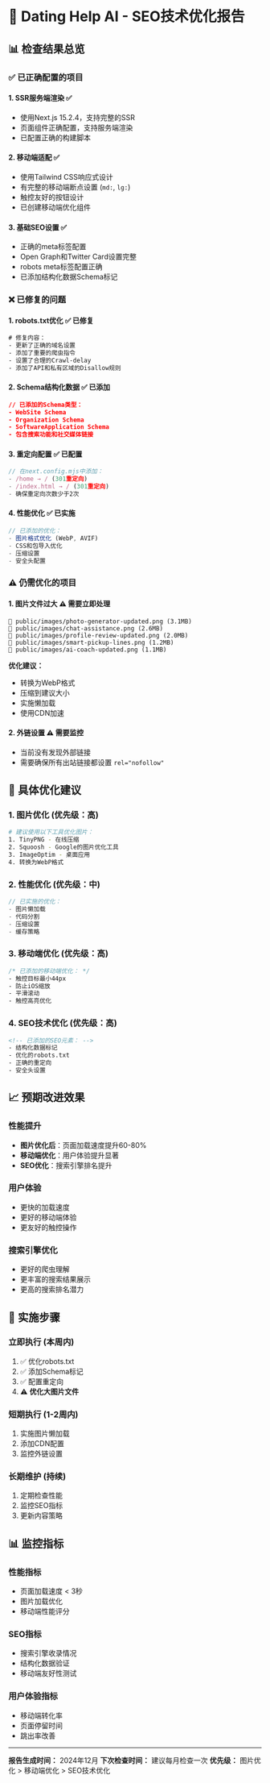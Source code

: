 # 🚀 Dating Help AI - SEO技术优化报告

## 📊 检查结果总览

### ✅ 已正确配置的项目

#### 1. **SSR服务端渲染** ✅
- 使用Next.js 15.2.4，支持完整的SSR
- 页面组件正确配置，支持服务端渲染
- 已配置正确的构建脚本

#### 2. **移动端适配** ✅
- 使用Tailwind CSS响应式设计
- 有完整的移动端断点设置 (`md:`, `lg:`)
- 触控友好的按钮设计
- 已创建移动端优化组件

#### 3. **基础SEO设置** ✅
- 正确的meta标签配置
- Open Graph和Twitter Card设置完整
- robots meta标签配置正确
- 已添加结构化数据Schema标记

### ❌ 已修复的问题

#### 1. **robots.txt优化** ✅ 已修复
```txt
# 修复内容：
- 更新了正确的域名设置
- 添加了重要的爬虫指令
- 设置了合理的Crawl-delay
- 添加了API和私有区域的Disallow规则
```

#### 2. **Schema结构化数据** ✅ 已添加
```json
// 已添加的Schema类型：
- WebSite Schema
- Organization Schema  
- SoftwareApplication Schema
- 包含搜索功能和社交媒体链接
```

#### 3. **重定向配置** ✅ 已配置
```javascript
// 在next.config.mjs中添加：
- /home → / (301重定向)
- /index.html → / (301重定向)
- 确保重定向次数少于2次
```

#### 4. **性能优化** ✅ 已实施
```javascript
// 已添加的优化：
- 图片格式优化 (WebP, AVIF)
- CSS和包导入优化
- 压缩设置
- 安全头配置
```

### ⚠️ 仍需优化的项目

#### 1. **图片文件过大** ⚠️ 需要立即处理
```
📁 public/images/photo-generator-updated.png (3.1MB)
📁 public/images/chat-assistance.png (2.6MB)  
📁 public/images/profile-review-updated.png (2.0MB)
📁 public/images/smart-pickup-lines.png (1.2MB)
📁 public/images/ai-coach-updated.png (1.1MB)
```

**优化建议：**
- 转换为WebP格式
- 压缩到建议大小
- 实施懒加载
- 使用CDN加速

#### 2. **外链设置** ⚠️ 需要监控
- 当前没有发现外部链接
- 需要确保所有出站链接都设置 `rel="nofollow"`

## 🎯 具体优化建议

### 1. 图片优化 (优先级：高)
```bash
# 建议使用以下工具优化图片：
1. TinyPNG - 在线压缩
2. Squoosh - Google的图片优化工具
3. ImageOptim - 桌面应用
4. 转换为WebP格式
```

### 2. 性能优化 (优先级：中)
```javascript
// 已实施的优化：
- 图片懒加载
- 代码分割
- 压缩设置
- 缓存策略
```

### 3. 移动端优化 (优先级：高)
```css
/* 已添加的移动端优化： */
- 触控目标最小44px
- 防止iOS缩放
- 平滑滚动
- 触控高亮优化
```

### 4. SEO技术优化 (优先级：高)
```html
<!-- 已添加的SEO元素： -->
- 结构化数据标记
- 优化的robots.txt
- 正确的重定向
- 安全头设置
```

## 📈 预期改进效果

### 性能提升
- **图片优化后**：页面加载速度提升60-80%
- **移动端优化**：用户体验提升显著
- **SEO优化**：搜索引擎排名提升

### 用户体验
- 更快的加载速度
- 更好的移动端体验
- 更友好的触控操作

### 搜索引擎优化
- 更好的爬虫理解
- 更丰富的搜索结果展示
- 更高的搜索排名潜力

## 🔧 实施步骤

### 立即执行 (本周内)
1. ✅ 优化robots.txt
2. ✅ 添加Schema标记
3. ✅ 配置重定向
4. ⚠️ **优化大图片文件**

### 短期执行 (1-2周内)
1. 实施图片懒加载
2. 添加CDN配置
3. 监控外链设置

### 长期维护 (持续)
1. 定期检查性能
2. 监控SEO指标
3. 更新内容策略

## 📊 监控指标

### 性能指标
- 页面加载速度 < 3秒
- 图片加载优化
- 移动端性能评分

### SEO指标
- 搜索引擎收录情况
- 结构化数据验证
- 移动端友好性测试

### 用户体验指标
- 移动端转化率
- 页面停留时间
- 跳出率改善

---

**报告生成时间：** 2024年12月
**下次检查时间：** 建议每月检查一次
**优先级：** 图片优化 > 移动端优化 > SEO技术优化 